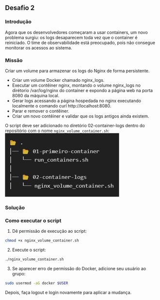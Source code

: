 ## Desafio 2

### Introdução

Agora que os desenvolvedores começaram a usar containers, um novo problema surgiu: os logs desaparecem toda vez que o container é reiniciado. O time de observabilidade está preocupado, pois não consegue monitorar os acessos ao sistema.

### Missão

Criar um volume para armazenar os logs do Nginx de forma persistente.

  - Criar um volume Docker chamado nginx_logs.
  - Executar um contêiner nginx, montando o volume nginx_logs no dirétorio /var/log/nginx do container e expondo a página web na porta 8080 da máquina local.
  - Gerar logs acessando a página hospedada no nginx executando localmente o comando curl http://localhost:8080.
  - Parar e remover o contêiner.
  - Criar um novo contêiner e validar que os logs antigos ainda existem.



O script deve ser adicionado no diretório 02-container-logs dentro do repositório com o nome `nginx_volume_container.sh`:
![alt text](<02-container-logs.png>)

### Solução


### Como executar o script

1. Dê permissão de execução ao script:
  ```bash
  chmod +x nginx_volume_container.sh
  ```

2. Execute o script:
  ```bash
  ./nginx_volume_container.sh
  ```

3. Se aparecer erro de permissão do Docker, adicione seu usuário ao grupo:
  ```bash
  sudo usermod -aG docker $USER
  ```
  Depois, faça logout e login novamente para aplicar a mudança.
